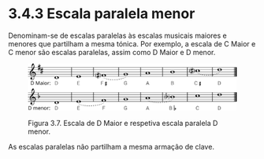 # 3.4.3 Escala paralela menor

Denominam-se de escalas paralelas às escalas musicais maiores e menores que partilham a mesma tónica. Por exemplo, a escala de C Maior e C menor são escalas paralelas, assim como D Maior e D menor.

<figure><img src="../../.gitbook/assets/scale_dmajor_dminor_parallel.svg" alt=""><figcaption><p>Figura 3.7. Escala de D Maior e respetiva escala paralela D menor.</p></figcaption></figure>

As escalas paralelas não partilham a mesma armação de clave.
